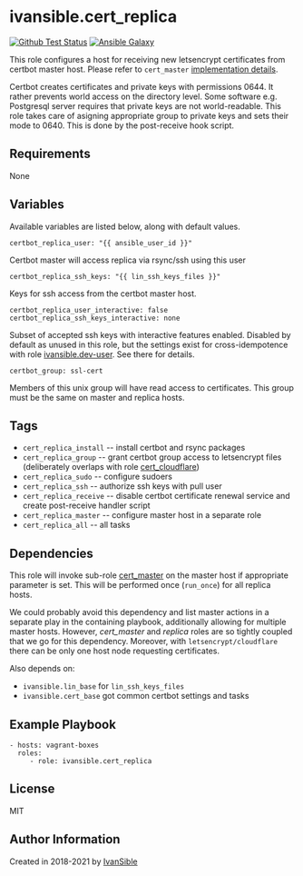 # ivansible.cert_replica

[![Github Test Status](https://github.com/ivansible/cert-replica/workflows/test/badge.svg?branch=master)](https://github.com/ivansible/cert-replica/actions)
[![Ansible Galaxy](https://img.shields.io/badge/galaxy-ivansible.cert__replica-68a.svg?style=flat)](https://galaxy.ansible.com/ivansible/cert_replica/)

This role configures a host for receiving new letsencrypt certificates
from certbot master host. Please refer to `cert_master`
[implementation details](https://github.com/ivansible/cert-master#implementation-details).

Certbot creates certificates and private keys with permissions 0644.
It rather prevents world access on the directory level.
Some software e.g. Postgresql server requires that private keys are not world-readable.
This role takes care of asigning appropriate group to private keys
and sets their mode to 0640. This is done by the post-receive hook script.


## Requirements

None


## Variables

Available variables are listed below, along with default values.

    certbot_replica_user: "{{ ansible_user_id }}"
Certbot master will access replica via rsync/ssh using this user

    certbot_replica_ssh_keys: "{{ lin_ssh_keys_files }}"
Keys for ssh access from the certbot master host.

    certbot_replica_user_interactive: false
    certbot_replica_ssh_keys_interactive: none
Subset of accepted ssh keys with interactive features enabled.
Disabled by default as unused in this role,
but the settings exist for cross-idempotence with
role [ivansible.dev-user](https://github.com/ivansible/dev-user/#variables).
See there for details.

    certbot_group: ssl-cert
Members of this unix group will have read access to certificates.
This group must be the same on master and replica hosts.


## Tags

- `cert_replica_install` -- install certbot and rsync packages
- `cert_replica_group` -- grant certbot group access to letsencrypt files
                          (deliberately overlaps with role
                          [cert_cloudflare](https://github.com/ivansible/cert-cloudflare))
- `cert_replica_sudo` -- configure sudoers
- `cert_replica_ssh` -- authorize ssh keys with pull user
- `cert_replica_receive` -- disable certbot certificate renewal service
                            and create post-receive handler script
- `cert_replica_master` -- configure master host in a separate role
- `cert_replica_all` -- all tasks


## Dependencies

This role will invoke sub-role [cert_master](https://github.com/ivansible/cert-master)
on the master host if appropriate parameter is set.
This will be performed once (`run_once`) for all replica hosts.

We could probably avoid this dependency and list master actions
in a separate play in the containing playbook, additionally allowing
for multiple master hosts. However, _cert_master_ and _replica_
roles are so tightly coupled that we go for this dependency.
Moreover, with `letsencrypt/cloudflare` there can be only one host node
requesting certificates.

Also depends on:
  - `ivansible.lin_base` for `lin_ssh_keys_files`
  - `ivansible.cert_base` got common certbot settings and tasks


## Example Playbook

    - hosts: vagrant-boxes
      roles:
         - role: ivansible.cert_replica


## License

MIT

## Author Information

Created in 2018-2021 by [IvanSible](https://github.com/ivansible)
